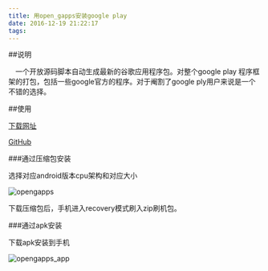 ```yaml
---
title: 用open_gapps安装google play
date: 2016-12-19 21:22:17
tags:
---
```



##说明

&emsp;一个开放源码脚本自动生成最新的谷歌应用程序包。对整个google play 程序框架的打包，包括一些google官方的程序。对于阉割了google ply用户来说是一个不错的选择。

##使用

[下载网址](http://opengapps.org/)

[GitHub](https://github.com/opengapps/opengapps)

###通过压缩包安装

选择对应android版本cpu架构和对应大小

![opengapps](http://ohjvpki1b.bkt.clouddn.com/opengapps.png)

下载压缩包后，手机进入recovery模式刷入zip刷机包。

###通过apk安装

下载apk安装到手机

![opengapps_app](http://ohjvpki1b.bkt.clouddn.com/opengapps_app.png)